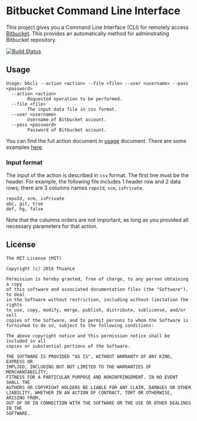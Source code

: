 # Bitbucket Command Line Interface

This project gives you a Command Line Interface (CLI) for remotely access [Bitbucket](http://bitbucket.org). This provides an automatically method for adminstrating Bitbucket repository.

[![Build Status](https://travis-ci.org/ldt116/bitbucket-cli.svg?branch=master)](https://travis-ci.org/ldt116/bitbucket-cli)

## Usage

```
Usage: bbcli --action <action> --file <file> --user <username> --pass <password>
  --action <action>
        Requested operation to be performed.
  --file <file>
        The input data file in csv format.
  --user <username>
        Username of Bitbucket account.
  --pass <password>
        Password of Bitbucket account.
```

You can find the full action document in [usage](Usage.txt) document. There are some examples [here](example.md).

### Input format

The input of the action is described in `csv` format. The first line must be the header. For example, the following file includes 1 header row and  2 data rows; there are 3 columns names `repoId`, `scm`, `isPrivate`.

```
repoId, scm, isPrivate
abc, git, true
def, hg, false
```

Note that the columns orders are not important, as long as you provided all necessary parameters for that action.

## License

```
The MIT License (MIT)

Copyright (c) 2016 ThuanLe

Permission is hereby granted, free of charge, to any person obtaining a copy
of this software and associated documentation files (the "Software"), to deal
in the Software without restriction, including without limitation the rights
to use, copy, modify, merge, publish, distribute, sublicense, and/or sell
copies of the Software, and to permit persons to whom the Software is
furnished to do so, subject to the following conditions:

The above copyright notice and this permission notice shall be included in all
copies or substantial portions of the Software.

THE SOFTWARE IS PROVIDED "AS IS", WITHOUT WARRANTY OF ANY KIND, EXPRESS OR
IMPLIED, INCLUDING BUT NOT LIMITED TO THE WARRANTIES OF MERCHANTABILITY,
FITNESS FOR A PARTICULAR PURPOSE AND NONINFRINGEMENT. IN NO EVENT SHALL THE
AUTHORS OR COPYRIGHT HOLDERS BE LIABLE FOR ANY CLAIM, DAMAGES OR OTHER
LIABILITY, WHETHER IN AN ACTION OF CONTRACT, TORT OR OTHERWISE, ARISING FROM,
OUT OF OR IN CONNECTION WITH THE SOFTWARE OR THE USE OR OTHER DEALINGS IN THE
SOFTWARE.
```
